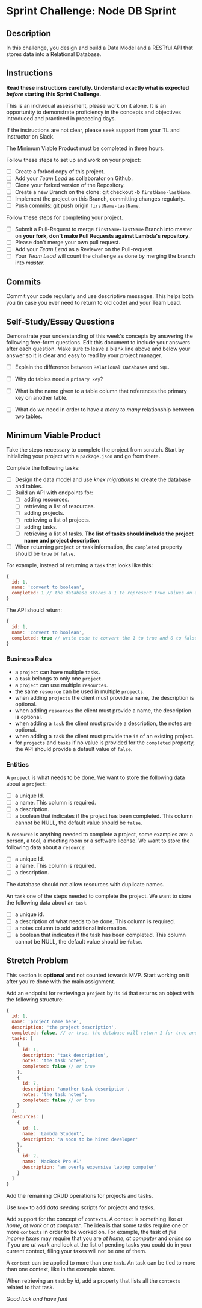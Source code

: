 # Sprint Challenge: Node DB Sprint

## Description

In this challenge, you design and build a Data Model and a RESTful API that stores data into a Relational Database.

## Instructions

**Read these instructions carefully. Understand exactly what is expected _before_ starting this Sprint Challenge.**

This is an individual assessment, please work on it alone. It is an opportunity to demonstrate proficiency in the concepts and objectives introduced and practiced in preceding days.

If the instructions are not clear, please seek support from your TL and Instructor on Slack.

The Minimum Viable Product must be completed in three hours.

Follow these steps to set up and work on your project:

-   [ ] Create a forked copy of this project.
-   [ ] Add your _Team Lead_ as collaborator on Github.
-   [ ] Clone your forked version of the Repository.
-   [ ] Create a new Branch on the clone: git checkout -b `firstName-lastName`.
-   [ ] Implement the project on this Branch, committing changes regularly.
-   [ ] Push commits: git push origin `firstName-lastName`.

Follow these steps for completing your project.

-   [ ] Submit a Pull-Request to merge `firstName-lastName` Branch into master on **your fork, don't make Pull Requests against Lambda's repository**.
-   [ ] Please don't merge your own pull request.
-   [ ] Add your _Team Lead_ as a Reviewer on the Pull-request
-   [ ] Your _Team Lead_ will count the challenge as done by merging the branch into _master_.

## Commits

Commit your code regularly and use descriptive messages. This helps both you (in case you ever need to return to old code) and your Team Lead.

## Self-Study/Essay Questions

Demonstrate your understanding of this week's concepts by answering the following free-form questions. Edit this document to include your answers after each question. Make sure to leave a blank line above and below your answer so it is clear and easy to read by your project manager.

-   [ ] Explain the difference between `Relational Databases` and `SQL`.

-   [ ] Why do tables need a `primary key`?

-   [ ] What is the name given to a table column that references the primary key on another table.

-   [ ] What do we need in order to have a _many to many_ relationship between two tables.

## Minimum Viable Product

Take the steps necessary to complete the project from scratch. Start by initializing your project with a `package.json` and go from there.

Complete the following tasks:

-   [ ] Design the data model and use _knex migrations_ to create the database and tables.
-   [ ] Build an API with endpoints for:
    -   [ ] adding resources.
    -   [ ] retrieving a list of resources.
    -   [ ] adding projects.
    -   [ ] retrieving a list of projects.
    -   [ ] adding tasks.
    -   [ ] retrieving a list of tasks. **The list of tasks should include the project name and project description**.
-   [ ] When returning `project` or `task` information, the `completed` property should be `true` or `false`.

For example, instead of returning a `task` that looks like this:

```js
{
  id: 1,
  name: 'convert to boolean',
  completed: 1 // the database stores a 1 to represent true values on a boolean field
}
```

The API should return:

```js
{
  id: 1,
  name: 'convert to boolean',
  completed: true // write code to convert the 1 to true and 0 to false
}
```

### Business Rules

-   a `project` can have multiple `tasks`.
-   a `task` belongs to only one `project`.
-   a `project` can use multiple `resources`.
-   the same `resource` can be used in multiple `projects`.
-   when adding `projects` the client must provide a name, the description is optional.
-   when adding `resources` the client must provide a name, the description is optional.
-   when adding a `task` the client must provide a description, the notes are optional.
-   when adding a `task` the client must provide the `id` of an existing project.
-   for `projects` and `tasks` if no value is provided for the `completed` property, the API should provide a default value of `false`.

### Entities

A `project` is what needs to be done. We want to store the following data about a `project`:

-   [ ] a unique Id.
-   [ ] a name. This column is required.
-   [ ] a description.
-   [ ] a boolean that indicates if the project has been completed. This column cannot be NULL, the default value should be `false`.

A `resource` is anything needed to complete a project, some examples are: a person, a tool, a meeting room or a software license. We want to store the following data about a `resource`:

-   [ ] a unique Id.
-   [ ] a name. This column is required.
-   [ ] a description.

The database should not allow resources with duplicate names.

An `task` one of the steps needed to complete the project. We want to store the following data about an `task`.

-   [ ] a unique id.
-   [ ] a description of what needs to be done. This column is required.
-   [ ] a notes column to add additional information.
-   [ ] a boolean that indicates if the task has been completed. This column cannot be NULL, the default value should be `false`.

## Stretch Problem

This section is **optional** and not counted towards MVP. Start working on it after you're done with the main assignment.

Add an endpoint for retrieving a `project` by its `id` that returns an object with the following structure:

```js
{
  id: 1,
  name: 'project name here',
  description: 'the project description',
  completed: false, // or true, the database will return 1 for true and 0 for false
  tasks: [
    {
      id: 1,
      description: 'task description',
      notes: 'the task notes',
      completed: false // or true
    },
    {
      id: 7,
      description: 'another task description',
      notes: 'the task notes',
      completed: false // or true
    }
  ],
  resources: [
    {
      id: 1,
      name: 'Lambda Student',
      description: 'a soon to be hired developer'
    },
    {
      id: 2,
      name: 'MacBook Pro #1'
      description: 'an overly expensive laptop computer'
    }
  ]
}
```

Add the remaining CRUD operations for projects and tasks.

Use `knex` to add _data seeding_ scripts for projects and tasks.

Add support for the concept of `contexts`. A context is something like _at home_, _at work_ or _at computer_. The idea is that some tasks require one or more `contexts` in order to be worked on. For example, the task of _file income taxes_ may require that you are _at home_, _at computer_ and _online_ so if you are _at work_ and look at the list of pending tasks you could do in your current context, filing your taxes will not be one of them.

A `context` can be applied to more than one `task`. An task can be tied to more than one context, like in the example above.

When retrieving an `task` by _id_, add a property that lists all the `contexts` related to that task.

_Good luck and have fun!_
